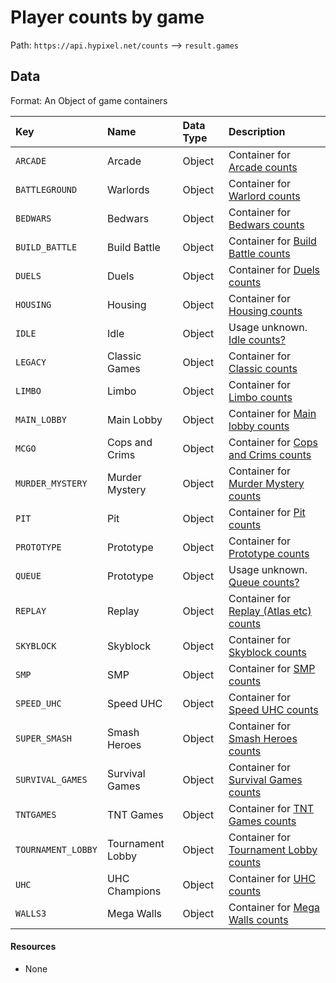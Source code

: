 # Player counts by game
Path: `https://api.hypixel.net/counts` --> `result.games`

## Data
Format: An Object of game containers

|Key|Name|Data Type|Description|
|:-|:-|:-|:-|
|`ARCADE`|Arcade|Object|Container for [Arcade counts]()|
|`BATTLEGROUND`|Warlords|Object|Container for [Warlord counts]()|
|`BEDWARS`|Bedwars|Object|Container for [Bedwars counts]()|
|`BUILD_BATTLE`|Build Battle|Object|Container for [Build Battle counts]()|
|`DUELS`|Duels|Object|Container for [Duels counts]()|
|`HOUSING`|Housing|Object|Container for [Housing counts]()|
|`IDLE`|Idle|Object|Usage unknown. [Idle counts?]()|
|`LEGACY`|Classic Games|Object|Container for [Classic counts]()|
|`LIMBO`|Limbo|Object|Container for [Limbo counts]()|
|`MAIN_LOBBY`|Main Lobby|Object|Container for [Main lobby counts]()|
|`MCGO`|Cops and Crims|Object|Container for [Cops and Crims counts]()|
|`MURDER_MYSTERY`|Murder Mystery|Object|Container for [Murder Mystery counts]()|
|`PIT`|Pit|Object|Container for [Pit counts]()|
|`PROTOTYPE`|Prototype|Object|Container for [Prototype counts]()|
|`QUEUE`|Prototype|Object|Usage unknown. [Queue counts?]()|
|`REPLAY`|Replay|Object|Container for [Replay (Atlas etc) counts]()|
|`SKYBLOCK`|Skyblock|Object|Container for [Skyblock counts]()|
|`SMP`|SMP|Object|Container for [SMP counts]()|
|`SPEED_UHC`|Speed UHC|Object|Container for [Speed UHC counts]()|
|`SUPER_SMASH`|Smash Heroes|Object|Container for [Smash Heroes counts]()|
|`SURVIVAL_GAMES`|Survival Games|Object|Container for [Survival Games counts]()|
|`TNTGAMES`|TNT Games|Object|Container for [TNT Games counts]()|
|`TOURNAMENT_LOBBY`|Tournament Lobby|Object|Container for [Tournament Lobby counts]()|
|`UHC`|UHC Champions|Object|Container for [UHC counts]()|
|`WALLS3`|Mega Walls|Object|Container for [Mega Walls counts]()|

#### Resources
- None